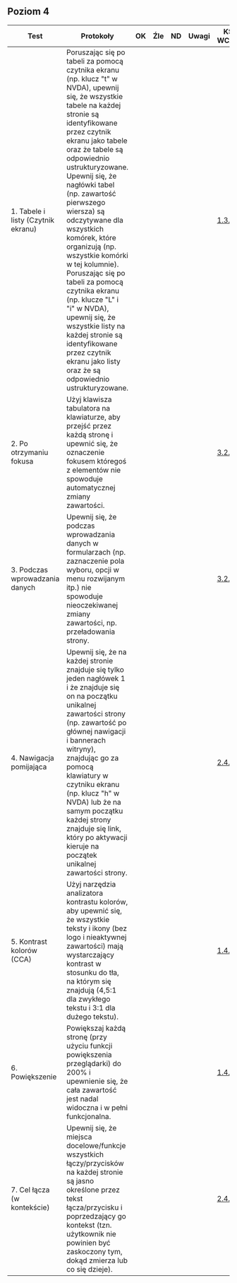 ## Poziom 4 

| Test        | Protokoły                    |OK|Źle|ND| Uwagi  |KS WCAG|
|-------------|------------------------------|--|---|--|--------|--------|
|1. Tabele i listy (Czytnik ekranu)|Poruszając się po tabeli za pomocą czytnika ekranu (np. klucz "t" w NVDA), upewnij się, że wszystkie tabele na każdej stronie są identyfikowane przez czytnik ekranu jako tabele oraz że tabele są odpowiednio ustrukturyzowane. Upewnij się, że nagłówki tabel (np. zawartość pierwszego wiersza) są odczytywane dla wszystkich komórek, które organizują (np. wszystkie komórki w tej kolumnie). Poruszając się po tabeli za pomocą czytnika ekranu (np. klucze "L" i "i" w NVDA), upewnij się, że wszystkie listy na każdej stronie są identyfikowane przez czytnik ekranu jako listy oraz że są odpowiednio ustrukturyzowane.| | | | |[1.3.1](https://wcag.lepszyweb.pl/#info-and-relationships)|
|2. Po otrzymaniu fokusa|Użyj klawisza tabulatora na klawiaturze, aby przejść przez każdą stronę i upewnić się, że oznaczenie fokusem któregoś z elementów nie spowoduje automatycznej zmiany zawartości.| | | | |[3.2.1](https://wcag.lepszyweb.pl/#on-focus)|
|3. Podczas wprowadzania danych|Upewnij się, że podczas wprowadzania danych w formularzach (np. zaznaczenie pola wyboru, opcji w menu rozwijanym itp.) nie spowoduje nieoczekiwanej zmiany zawartości, np. przeładowania strony.| | | | |[3.2.2](https://wcag.lepszyweb.pl/#on-input)|
|4. Nawigacja pomijająca|Upewnij się, że na każdej stronie znajduje się tylko jeden nagłówek 1 i że znajduje się on na początku unikalnej zawartości strony (np. zawartość po głównej nawigacji i bannerach witryny), znajdując go za pomocą klawiatury w czytniku ekranu (np. klucz "h" w NVDA) lub że na samym początku każdej strony znajduje się link, który po aktywacji kieruje na początek unikalnej zawartości strony.| | | | |[2.4.1](https://wcag.lepszyweb.pl/#bypass-blocks)|
|5. Kontrast kolorów (CCA)|Użyj narzędzia analizatora kontrastu kolorów, aby upewnić się, że wszystkie teksty i ikony (bez logo i nieaktywnej zawartości) mają wystarczający kontrast w stosunku do tła, na którym się znajdują (4,5:1 dla zwykłego tekstu i 3:1 dla dużego tekstu).| | | | |[1.4.3](https://wcag.lepszyweb.pl/#contrast-minimum)|
|6. Powiększenie|Powiększaj każdą stronę (przy użyciu funkcji powiększenia przeglądarki) do 200% i upewnienie się, że cała zawartość jest nadal widoczna i w pełni funkcjonalna.| | | | |[1.4.4](https://wcag.lepszyweb.pl/#resize-text)|
|7. Cel łącza (w kontekście)|Upewnij się, że miejsca docelowe/funkcje wszystkich łączy/przycisków na każdej stronie są jasno określone przez tekst łącza/przycisku i poprzedzający go kontekst (tzn. użytkownik nie powinien być zaskoczony tym, dokąd zmierza lub co się dzieje).| | | | |[2.4.4](https://wcag.lepszyweb.pl/#link-purpose-in-context)|










